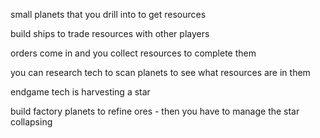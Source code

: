 small planets that you drill into to get resources

build ships to trade resources with other players

orders come in and you collect resources to complete them

you can research tech to scan planets to see what resources are in them

endgame tech is harvesting a star

build factory planets to refine ores - then you have to manage the star collapsing
